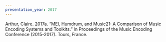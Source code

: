 ```yaml
---
presentation_year: 2017
---
```

Arthur, Claire. 2017a. “MEI, Humdrum, and Music21: A Comparison of Music Encoding Systems and Toolkits.” In Proceedings of the Music Encoding Conference (2015-2017). Tours, France.

